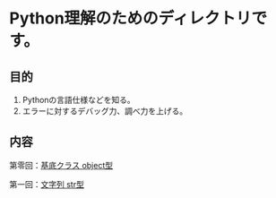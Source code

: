 # Python理解のためのディレクトリです。

## 目的
1. Pythonの言語仕様などを知る。
1. エラーに対するデバッグ力、調べ力を上げる。

## 内容
第零回：[基底クラス object型](https://github.com/YutaUra/YCU-Programing/tree/master/Python_understanding/%240_object)

第一回：[文字列 str型](https://github.com/YutaUra/YCU-Programing/tree/master/Python_understanding/%241_str)

